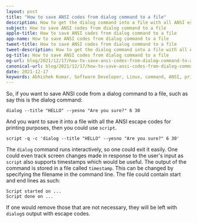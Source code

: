 ```yaml
---
layout: post
title: "How to save ANSI codes from dialog command to a file"
description: How to get the dialog command into a file with all ANSI escape codes so that it can be printed later
subject: How to save ANSI codes from dialog command to a file
apple-title: How to save ANSI codes from dialog command to a file
app-name: How to save ANSI codes from dialog command to a file
tweet-title: How to save ANSI codes from dialog command to a file
tweet-description: How to get the dialog command into a file with all ANSI escape codes so that it can be printed later
og-title: How to save ANSI codes from dialog command to a file
og-url: blog/2021/12/17/how-to-save-ansi-codes-from-dialog-command-to-a-file
canonical-url: blog/2021/12/17/how-to-save-ansi-codes-from-dialog-command-to-a-file
date: 2021-12-17
keywords: Abhishek Kumar, Software Developer, Linux, command, ANSI, print, bash, dialog, script
---
```


So, if you want to save ANSI code from a dialog command to a file, such as say this is the dialog command:

```
dialog --title "HELLO" --yesno "Are you sure?" 6 30
```
And you want to save it into a file with all the ANSI escape codes for printing purposes, then you could use `script`.

```
script -q -c 'dialog --title "HELLO" --yesno "Are you sure?" 6 30'
```

The `dialog` command runs interactively, so one could exit it easily. One could even track screen changes made in response to the user's input as `script` also supports timestamps which would be useful. The output of the command is stored in a file called `timestamp`. This can be changed by specifying the filename in the command line. The file could contain start and end lines as such:

```
Script started on ...
Script done on ...
```

If one would remove those that are not necessary, they will be left with `dialog`s output with escape codes.

